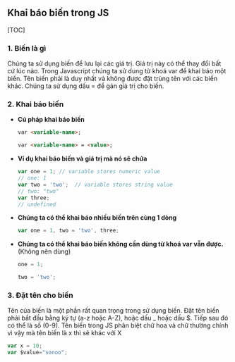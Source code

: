 ## Khai báo biến trong JS

[TOC]

### 1. Biến là gì

Chúng ta sử dụng biến để lưu lại các giá trị. Giá trị này có thể thay đổi bất cứ lúc nào. Trong Javascript chúng ta sử dung từ khoá var để khai báo một biến. Tên biến phải là duy nhất và không được đặt trùng tên với các biến khác. Chúng ta sử dụng dấu = để gán giá trị cho biến.

### 2. Khai báo biến

- **Cú pháp khai báo biến**

  ```html
  var <variable-name>;
  
  var <variable-name> = <value>;
  
  ```

- **Ví dụ khai báo biến và giá trị mà nó sẽ chứa**

  ```js
  var one = 1; // variable stores numeric value 
  // one: 1
  var two = 'two';  // variable stores string value 
  // two: "two"
  var three; 
  // undefined
  ```

- **Chúng ta có thể khai báo nhiều biến trên cùng 1 dòng**

  ```js
  var one = 1, two = 'two', three; 
  ```

- **Chúng ta có thể khai báo biến không cần dùng từ khoá var vẫn được.** (Không nên dùng)

  ```js
  one = 1;
  
  two = 'two';
  ```

### 3. Đặt tên cho biến

Tên của biến là một phần rất quan trọng trong sử dụng biến. Đặt tên biến phải bắt đầu bằng ký tự (a-z hoặc A-Z), hoặc dấu _ hoặc dấu $. Tiếp sau đó có thể là số (0-9). Tên biến trong JS phân biệt chữ hoa và chữ thường chính vì vậy mà tên biến là x thì sẽ khác với X

```js
var x = 10;  
var $value="sonoo";
```

